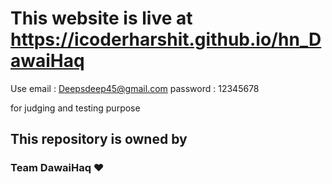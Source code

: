 # This website is live at https://icoderharshit.github.io/hn_DawaiHaq

Use email : Deepsdeep45@gmail.com
password : 12345678 

for judging and testing purpose

## This repository is owned by 
### Team DawaiHaq ❤
